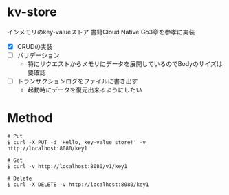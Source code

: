 # kv-store
インメモリのkey-valueストア
書籍Cloud Native Go3章を参孝に実装
- [x] CRUDの実装
- [ ] バリデーション
    - 特にリクエストからメモリにデータを展開しているのでBodyのサイズは要確認
- [ ] トランザクションログをファイルに書き出す
  - 起動時にデータを復元出来るようにしたい

# Method
```shell
# Put
$ curl -X PUT -d 'Hello, key-value store!' -v http://localhost:8080/key1

# Get
$ curl -v http://localhost:8080/v1/key1

# Delete
$ curl -X DELETE -v http://localhost:8080/key1
```
